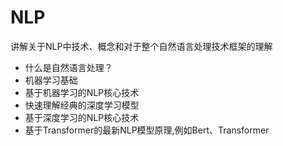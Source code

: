 # NLP


讲解关于NLP中技术、概念和对于整个自然语言处理技术框架的理解




- 什么是自然语言处理？
- 机器学习基础
- 基于机器学习的NLP核心技术
- 快速理解经典的深度学习模型
- 基于深度学习的NLP核心技术
- 基于Transformer的最新NLP模型原理,例如Bert、Transformer
